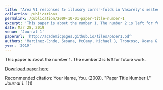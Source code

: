 ```yaml
---
title: "Area V1 responses to illusory corner-folds in Vasarely's nested squares and the Alternating Brightness Star illusions."
collection: publications
permalink: /publication/2009-10-01-paper-title-number-1
excerpt: 'This paper is about the number 1. The number 2 is left for future work.'
date: Mar 28, 2019
venue: 'Journal 1'
paperurl: 'http://academicpages.github.io/files/paper1.pdf'
authors: 'Martinez-Conde, Susana, McCamy, Michael B, Troncoso, Xoana G, Otero-Millan, Jorge, Macknik, Stephen L'
year: '2019'
---
```

This paper is about the number 1. The number 2 is left for future work.

[Download paper here](http://academicpages.github.io/files/paper1.pdf)

Recommended citation: Your Name, You. (2009). "Paper Title Number 1." <i>Journal 1</i>. 1(1).
